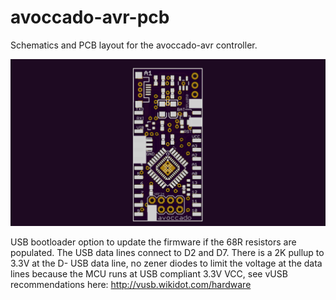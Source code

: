 avoccado-avr-pcb
================

Schematics and PCB layout for the avoccado-avr controller.

![IMG board screenshot](avoccado-alpha-1/20140912-A1-gerber-files/rendered/ScreenShot_6.png)

USB bootloader option to update the firmware if the 68R resistors are populated. The USB data lines connect to D2 and D7.
There is a 2K pullup to 3.3V at the D- USB data line, no zener diodes to limit the voltage at the data lines because the MCU runs at USB compliant 3.3V VCC, see vUSB recommendations here: http://vusb.wikidot.com/hardware
